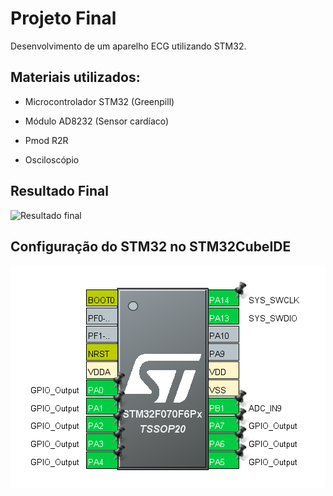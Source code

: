# Projeto Final

Desenvolvimento de um aparelho ECG utilizando STM32.

## Materiais utilizados:

- Microcontrolador STM32 (Greenpill)

- Módulo AD8232 (Sensor cardíaco)

- Pmod R2R

- Osciloscópio

## Resultado Final

![Resultado final](https://github.com/kelvinleandro/UFC/blob/main/TI0144-sistemas-microprocessados/projeto-stm32-ecg/final.gif)

## Configuração do STM32 no STM32CubeIDE

![STM32 configuração](https://github.com/kelvinleandro/UFC/blob/main/TI0144-sistemas-microprocessados/projeto-stm32-ecg/stm_config.png)
